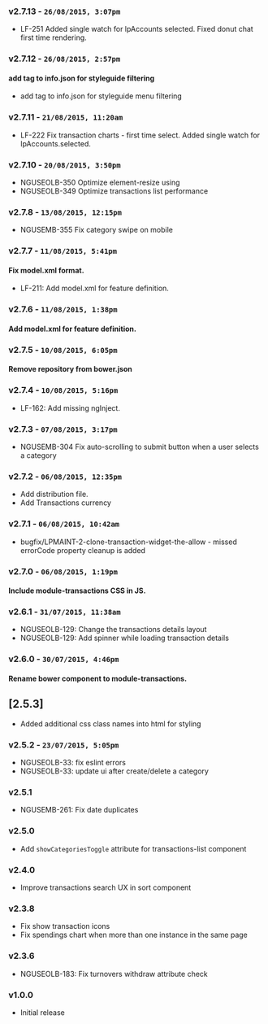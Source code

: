 ### v2.7.13 - `26/08/2015, 3:07pm`
* LF-251  Added single watch for lpAccounts selected. Fixed donut chat first time rendering.


### v2.7.12 - `26/08/2015, 2:57pm`
#### add tag to info.json for styleguide filtering  
* add tag to info.json for styleguide menu filtering  


### v2.7.11 - `21/08/2015, 11:20am`
* LF-222 Fix transaction charts - first time select. Added single watch for lpAccounts.selected. 


### v2.7.10 - `20/08/2015, 3:50pm`
* NGUSEOLB-350 Optimize element-resize using  
* NGUSEOLB-349 Optimize transactions list performance  


### v2.7.8 - `13/08/2015, 12:15pm`
* NGUSEMB-355 Fix category swipe on mobile


### v2.7.7 - `11/08/2015, 5:41pm`
#### Fix model.xml format.
* LF-211: Add model.xml for feature definition.


### v2.7.6 - `11/08/2015, 1:38pm`
#### Add model.xml for feature definition.


### v2.7.5 - `10/08/2015, 6:05pm`
#### Remove repository from bower.json


### v2.7.4 - `10/08/2015, 5:16pm`
* LF-162: Add missing ngInject.


### v2.7.3 - `07/08/2015, 3:17pm`
* NGUSEMB-304 Fix auto-scrolling to submit button when a user selects a category

### v2.7.2 - `06/08/2015, 12:35pm`
* Add distribution file.
* Add Transactions currency

### v2.7.1 - `06/08/2015, 10:42am`
* bugfix/LPMAINT-2-clone-transaction-widget-the-allow - missed errorCode property cleanup is added

### v2.7.0 - `06/08/2015, 1:19pm`
#### Include module-transactions CSS in JS.

### v2.6.1 - `31/07/2015, 11:38am`
* NGUSEOLB-129: Change the transactions details layout
* NGUSEOLB-129: Add spinner while loading transaction details

### v2.6.0 - `30/07/2015, 4:46pm`
#### Rename bower component to module-transactions.

## [2.5.3]
* Added additional css class names into html for styling

### v2.5.2 - `23/07/2015, 5:05pm`
* NGUSEOLB-33: fix eslint errors
* NGUSEOLB-33: update ui after create/delete a category

### v2.5.1
* NGUSEMB-261: Fix date duplicates

### v2.5.0
* Add `showCategoriesToggle` attribute for transactions-list component

### v2.4.0
* Improve transactions search UX in sort component

### v2.3.8
* Fix show transaction icons
* Fix spendings chart when more than one instance in the same page

### v2.3.6
* NGUSEOLB-183: Fix turnovers withdraw attribute check

### v1.0.0
* Initial release
